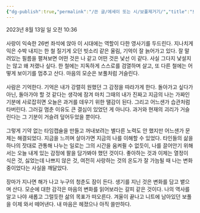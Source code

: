 ```yaml
---
{"dg-publish":true,"permalink":"/쓴 글/에세이 또는 시/보풀제거기/","title":"보풀제거기","tags":["사랑","기억","추억","겨울"],"noteIcon":""}
---
```


2023년 8월 13일 일 오전 10:36<br/>
<br/>
사랑이 익숙한 26번 좌석에 앉아 이 시대에는 역할이 다한 영사기를 두드린다. 지나치게 익은 수박 내지는 한 철 질기게 오던 빗소리 같은 울림, 기억이 잘 늙어가고 있다. 잘 말려있는 필름을 펼쳐보면 어떤 것은 나 같고 어떤 것은 낯선 이 같다. 사실 그다지 낯설지는 않고 왜 저랬나 싶다. 한 철에는 지독하게 스스로를 검열하며 살고, 또 다른 철에는 어떻게 보이기를 멈추고 산다. 마음의 모순은 보풀처럼 거슬린다.<br/>
<br/>
사람은 기억한다. 기억은 내가 강렬히 원했던 그 감정을 따라가게 한다. 돌아가고 싶다가 아닌, 돌아가야 할 것 같다는 생각에 잠겨 마치 그때의 내가 진짜고 지금의 나는 가짜인 기분에 사로잡히면 오늘은 과거를 데우기 위한 땔감이 된다. 그리고 어느샌가 습관처럼 타버린다. 그러길 멈춘 이유도 큰 결심이 있었던 게 아니다. 과거와 현재의 괴리가 거슬린다는 그 기분이 거슬려 덮어두었을 뿐이다.<br/>
<br/>
그렇게 기약 없는 타임캡슐을 만들고 꺼내보려는 별다른 노력도 안 했지만 어느샌가 문제는 해결되었다. 지금을 느끼며 살아가면 지금의 나를 이해할 수 있었다. 타인들의 삶을 하나의 잣대로 관통해 나누는 일로는 그의 시간을 움켜쥘 수 없듯이, 나를 끌어안기 위해서는 오늘 내게 있는 감정에 팔을 담가봐야 했던 것이다. 좋아하는 것과 이제는 열정이 식은 것, 싫었는데 나쁘지 않은 것, 여전히 사랑하는 것의 온도가 잘 가늠될 때 나는 변화 중이었다는 사실을 깨달았다. <br/>
<br/>
장마가 지나면 해가 나고 누구의 청춘도 잠이 든다. 생기를 지닌 것은 변화를 담고 뱉으며 산다. 모순에 대한 감각은 마음의 변화를 읽어보라는 갈피 같은 것이다. 나의 역사를 알고 나야 새롭고 그럴듯한 삶의 목표가 떠오른다. 겨울이 끝나고 니트에 남아있던 보풀을 이제 와서 떼어낸다. 내 마음은 헤졌으나 아직 쓸만하다.<br/>
